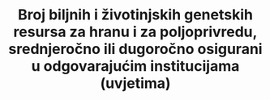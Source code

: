 ﻿---
title: >-
  Broj biljnih i životinjskih genetskih resursa za hranu i za poljoprivredu, srednjeročno ili dugoročno osigurani u odgovarajućim institucijama (uvjetima)
permalink: /2-5-1/
sdg_goal: 2
layout: indicator
indicator: 2.5.1
indicator_variable: null
graph: null
graph_type_description: null
graph_status_notes: checking
variable_description: null
variable_notes: null
un_designated_tier: '2'
un_custodial_agency: 'FAO  (Partnering  Agencies:  UNEP)'
target_id: '2.5'
has_metadata: false
goal_meta_link: 'http://unstats.un.org/sdgs/files/metadata-compilation/Metadata-Goal-2.pdf'
goal_meta_link_page: 12
indicator_name: >-
  Broj biljnih i životinjskih genetskih resursa za hranu i za poljoprivredu, srednjeročno ili dugoročno osigurani u odgovarajučim institucijama (uvjetima)
target: >-
  Do 2020. godine održavati genetsku raznolikost sjemena, uzgojenih biljaka te uzgojenih i pripitomljenih životinja i njihovih srodnih divljih vrsta, uključujući dobro upravljaneraznovrsnim sjemenskim i biljnim banke na nacionalnoj, regionalnoj i međunarodnoj razini te promicati  pravedan i ravnopravnan  pristup i dijeljenje koristi koje proizlaze iz korištenja genetskih resursa i povezanih tradicionalnih znanja, kako su međunarodno dogovoreni
source_title: null
source_notes: null
published: true  

---